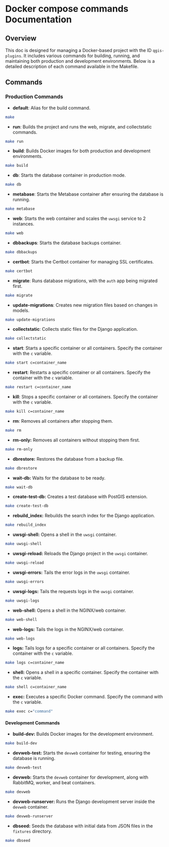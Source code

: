 # Docker compose commands Documentation

## Overview
This doc is designed for managing a Docker-based project with the ID `qgis-plugins`. It includes various commands for building, running, and maintaining both production and development environments. Below is a detailed description of each command available in the Makefile.

## Commands

### Production Commands

- **default**: Alias for the build command.
```sh
make
```

- **run**: Builds the project and runs the web, migrate, and collectstatic commands.
```sh
make run
```

- **build**: Builds Docker images for both production and development environments.
```sh
make build
```

- **db**: Starts the database container in production mode.
```sh
make db
```

- **metabase**: Starts the Metabase container after ensuring the database is running.
```sh
make metabase
```

- **web**: Starts the web container and scales the `uwsgi` service to 2 instances.
```sh
make web
```

- **dbbackups**: Starts the database backups container.
```sh
make dbbackups
```

- **certbot**: Starts the Certbot container for managing SSL certificates.
```sh
make certbot
```

- **migrate**: Runs database migrations, with the `auth` app being migrated first.
```sh
make migrate
```

- **update-migrations**: Creates new migration files based on changes in models.
```sh
make update-migrations
```

- **collectstatic**: Collects static files for the Django application.
```sh
make collectstatic
```

- **start**: Starts a specific container or all containers. Specify the container with the `c` variable.
```sh
make start c=container_name
```

- **restart**: Restarts a specific container or all containers. Specify the container with the `c` variable.
```sh
make restart c=container_name
```

- **kill**: Stops a specific container or all containers. Specify the container with the `c` variable.
```sh
make kill c=container_name
```

- **rm**: Removes all containers after stopping them.
```sh
make rm
```

- **rm-only:** Removes all containers without stopping them first.
```sh
make rm-only
```

- **dbrestore:** Restores the database from a backup file.
```sh
make dbrestore
```

- **wait-db:** Waits for the database to be ready.
```sh
make wait-db
```

- **create-test-db:** Creates a test database with PostGIS extension.
```sh
make create-test-db
```

- **rebuild_index:** Rebuilds the search index for the Django application.
```sh
make rebuild_index
```

- **uwsgi-shell:** Opens a shell in the `uwsgi` container.
```sh
make uwsgi-shell
```

- **uwsgi-reload:** Reloads the Django project in the `uwsgi` container.
```sh
make uwsgi-reload
```

- **uwsgi-errors:** Tails the error logs in the `uwsgi` container.
```sh
make uwsgi-errors
```

- **uwsgi-logs:** Tails the requests logs in the `uwsgi` container.
```sh
make uwsgi-logs
```

- **web-shell:** Opens a shell in the NGINX/web container.
```sh
make web-shell
```

- **web-logs:** Tails the logs in the NGINX/web container.
```sh
make web-logs
```

- **logs:** Tails logs for a specific container or all containers. Specify the container with the `c` variable.
```sh
make logs c=container_name
```

- **shell:** Opens a shell in a specific container. Specify the container with the `c` variable.
```sh
make shell c=container_name
```

- **exec:** Executes a specific Docker command. Specify the command with the `c` variable.
```sh
make exec c="command"
```

#### Development Commands

- **build-dev:** Builds Docker images for the development environment.
```sh
make build-dev
```

- **devweb-test:** Starts the `devweb` container for testing, ensuring the database is running.
```sh
make devweb-test
```

- **devweb:** Starts the `devweb` container for development, along with RabbitMQ, worker, and beat containers.
```sh
make devweb
```

- **devweb-runserver:** Runs the Django development server inside the `devweb` container.
```sh
make devweb-runserver
```

- **dbseed:** Seeds the database with initial data from JSON files in the `fixtures` directory.
```sh
make dbseed
```

